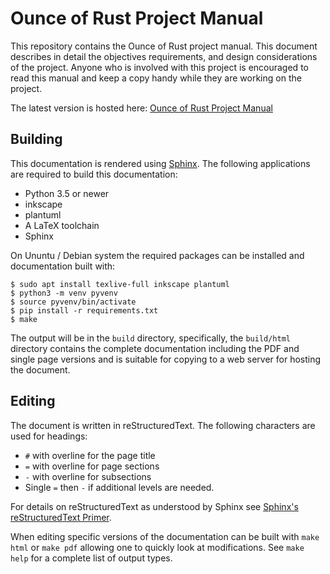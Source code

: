 # Ounce of Rust Project Manual
This repository contains the Ounce of Rust project manual. This document
describes in detail the objectives requirements, and design considerations of
the project. Anyone who is involved with this project is encouraged to read this
manual and keep a copy handy while they are working on the project.

The latest version is hosted here: 
[Ounce of Rust Project Manual](https://j-richey.github.io/project-documentation/ounce-of-rust/)

## Building
This documentation is rendered using [Sphinx](https://www.sphinx-doc.org/en/master/).
The following applications are required to build this documentation:

* Python 3.5 or newer
* inkscape
* plantuml
* A LaTeX toolchain
* Sphinx

On Ununtu / Debian system the required packages can be installed and 
documentation built with: 

```
$ sudo apt install texlive-full inkscape plantuml
$ python3 -m venv pyvenv
$ source pyvenv/bin/activate
$ pip install -r requirements.txt
$ make
``` 

The output will be in the `build` directory, specifically, the `build/html`
directory contains the complete documentation including the PDF and single page
versions and is suitable for copying to a web server for hosting the document.


## Editing
The document is written in reStructuredText. The following characters are used
for headings:

* `#` with  overline for the page title
* `=` with overline for page sections
* `-` with overline for subsections
* Single `=` then `-` if additional levels are needed.

For details on reStructuredText as understood by Sphinx see
[Sphinx's reStructuredText Primer](https://www.sphinx-doc.org/en/master/usage/restructuredtext/basics.html).

When editing specific versions of the documentation can be built with `make html`
or `make pdf` allowing one to quickly look at modifications.  See `make help` 
for a complete list of output types.
